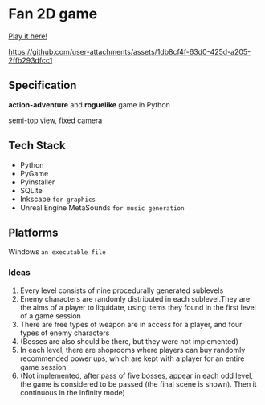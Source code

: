 # Fan 2D game

[Play it here!](https://thisisfabrics.itch.io/fan)



https://github.com/user-attachments/assets/1db8cf4f-63d0-425d-a205-2ffb293dfcc1



## Specification
**action-adventure** and **roguelike** game in Python

semi-top view, fixed camera 

## Tech Stack

- Python
- PyGame
- Pyinstaller
- SQLite
- Inkscape `for graphics`
- Unreal Engine MetaSounds `for music generation`

## Platforms
Windows `an executable file`


### Ideas
1. Every level consists of nine procedurally generated sublevels
2. Enemy characters are randomly distributed in each sublevel.They are the aims of a player to liquidate, using items they found in the first level of a game session
4. There are free types of weapon are in access for a player, and four types of enemy characters
5. (Bosses are also should be there, but they were not implemented)
6. In each level, there are shoprooms where players can buy randomly recommended power ups, which are kept with a player for an entire game session
7. (Not implemented, after pass of five bosses, appear in each odd level, the game is considered to be passed (the final scene is shown). Then it continuous in the infinity mode) 
